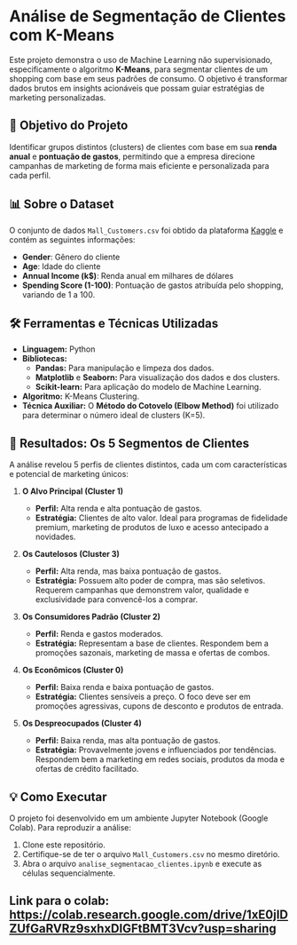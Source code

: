 # Análise de Segmentação de Clientes com K-Means

Este projeto demonstra o uso de Machine Learning não supervisionado, especificamente o algoritmo **K-Means**, para segmentar clientes de um shopping com base em seus padrões de consumo. O objetivo é transformar dados brutos em insights acionáveis que possam guiar estratégias de marketing personalizadas.

## 🎯 Objetivo do Projeto

Identificar grupos distintos (clusters) de clientes com base em sua **renda anual** e **pontuação de gastos**, permitindo que a empresa direcione campanhas de marketing de forma mais eficiente e personalizada para cada perfil.

## 📊 Sobre o Dataset

O conjunto de dados `Mall_Customers.csv` foi obtido da plataforma [Kaggle](https://www.kaggle.com/datasets/vjchoudhary7/customer-segmentation-tutorial-in-python) e contém as seguintes informações:

*   **Gender**: Gênero do cliente
*   **Age**: Idade do cliente
*   **Annual Income (k$)**: Renda anual em milhares de dólares
*   **Spending Score (1-100)**: Pontuação de gastos atribuída pelo shopping, variando de 1 a 100.

## 🛠️ Ferramentas e Técnicas Utilizadas

*   **Linguagem:** Python
*   **Bibliotecas:**
    *   **Pandas:** Para manipulação e limpeza dos dados.
    *   **Matplotlib** e **Seaborn:** Para visualização dos dados e dos clusters.
    *   **Scikit-learn:** Para aplicação do modelo de Machine Learning.
*   **Algoritmo:** K-Means Clustering.
*   **Técnica Auxiliar:** O **Método do Cotovelo (Elbow Method)** foi utilizado para determinar o número ideal de clusters (K=5).

## 🚀 Resultados: Os 5 Segmentos de Clientes

A análise revelou 5 perfis de clientes distintos, cada um com características e potencial de marketing únicos:

1.  **O Alvo Principal (Cluster 1)**
    *   **Perfil:** Alta renda e alta pontuação de gastos.
    *   **Estratégia:** Clientes de alto valor. Ideal para programas de fidelidade premium, marketing de produtos de luxo e acesso antecipado a novidades.

2.  **Os Cautelosos (Cluster 3)**
    *   **Perfil:** Alta renda, mas baixa pontuação de gastos.
    *   **Estratégia:** Possuem alto poder de compra, mas são seletivos. Requerem campanhas que demonstrem valor, qualidade e exclusividade para convencê-los a comprar.

3.  **Os Consumidores Padrão (Cluster 2)**
    *   **Perfil:** Renda e gastos moderados.
    *   **Estratégia:** Representam a base de clientes. Respondem bem a promoções sazonais, marketing de massa e ofertas de combos.

4.  **Os Econômicos (Cluster 0)**
    *   **Perfil:** Baixa renda e baixa pontuação de gastos.
    *   **Estratégia:** Clientes sensíveis a preço. O foco deve ser em promoções agressivas, cupons de desconto e produtos de entrada.

5.  **Os Despreocupados (Cluster 4)**
    *   **Perfil:** Baixa renda, mas alta pontuação de gastos.
    *   **Estratégia:** Provavelmente jovens e influenciados por tendências. Respondem bem a marketing em redes sociais, produtos da moda e ofertas de crédito facilitado.

## 💡 Como Executar

O projeto foi desenvolvido em um ambiente Jupyter Notebook (Google Colab). Para reproduzir a análise:
1.  Clone este repositório.
2.  Certifique-se de ter o arquivo `Mall_Customers.csv` no mesmo diretório.
3.  Abra o arquivo `analise_segmentacao_clientes.ipynb` e execute as células sequencialmente.

## Link para o colab: https://colab.research.google.com/drive/1xE0jIDZUfGaRVRz9sxhxDlGFtBMT3Vcv?usp=sharing
